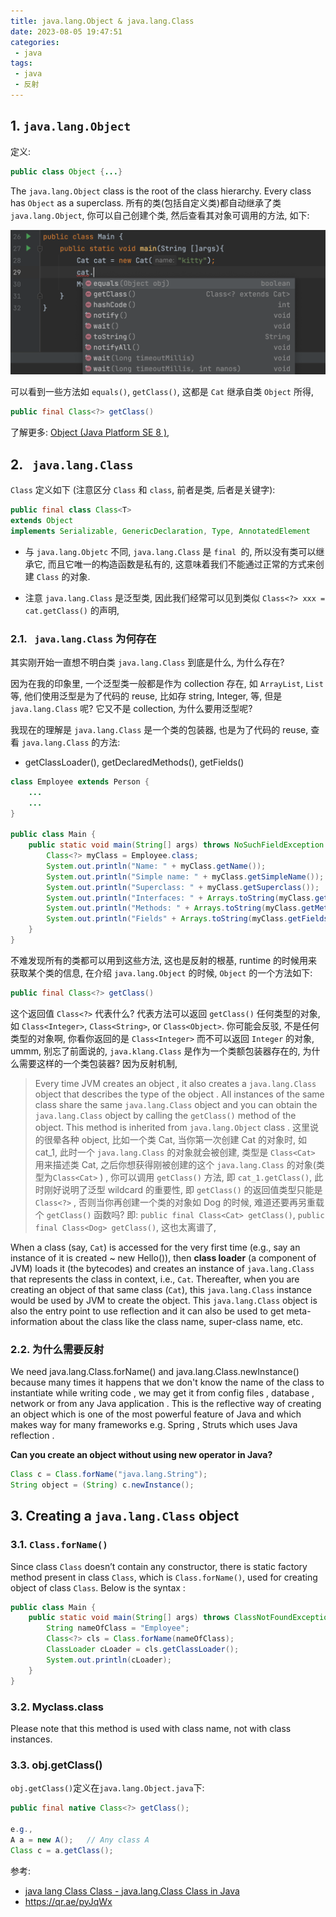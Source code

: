 ```yaml
---
title: java.lang.Object & java.lang.Class
date: 2023-08-05 19:47:51
categories:
 - java
tags:
 - java
 - 反射
---
```


## 1. `java.lang.Object`

定义:

```java
public class Object {...}
```

The `java.lang.Object` class is the root of the class hierarchy. Every class has `Object` as a superclass. 所有的类(包括自定义类)都自动继承了类 `java.lang.Object`, 你可以自己创建个类, 然后查看其对象可调用的方法, 如下:

![1](/002-reflection-object-class/1.png)

可以看到一些方法如 `equals()`, `getClass()`, 这都是 `Cat` 继承自类 `Object` 所得, 

```java
public final Class<?> getClass()
```

了解更多: [Object (Java Platform SE 8 )](https://docs.oracle.com/javase/8/docs/api/java/lang/Object.html), 

## 2. ` java.lang.Class`

 `Class` 定义如下 (注意区分 `Class` 和 `class`, 前者是类, 后者是关键字):

```java
public final class Class<T>
extends Object
implements Serializable, GenericDeclaration, Type, AnnotatedElement
```

- 与 `java.lang.Objetc` 不同, `java.lang.Class` 是 `final `的, 所以没有类可以继承它, 而且它唯一的构造函数是私有的, 这意味着我们不能通过正常的方式来创建 `Class` 的对象. 

- 注意 `java.lang.Class`  是泛型类, 因此我们经常可以见到类似 `Class<?> xxx = cat.getClass()`  的声明, 

### 2.1. ` java.lang.Class` 为何存在

其实刚开始一直想不明白类 `java.lang.Class` 到底是什么, 为什么存在?

因为在我的印象里, 一个泛型类一般都是作为 collection 存在, 如 `ArrayList`, `List` 等, 他们使用泛型是为了代码的 reuse, 比如存 string, Integer, 等, 但是 `java.lang.Class` 呢? 它又不是 collection, 为什么要用泛型呢? 

我现在的理解是 `java.lang.Class`  是一个类的包装器, 也是为了代码的 reuse, 查看 `java.lang.Class`  的方法:

- getClassLoader(), getDeclaredMethods(), getFields()

```java
class Employee extends Person {
    ...
    ...
}

public class Main {
    public static void main(String[] args) throws NoSuchFieldException {
        Class<?> myClass = Employee.class;
        System.out.println("Name: " + myClass.getName());
        System.out.println("Simple name: " + myClass.getSimpleName());
        System.out.println("Superclass: " + myClass.getSuperclass());
        System.out.println("Interfaces: " + Arrays.toString(myClass.getInterfaces()));
        System.out.println("Methods: " + Arrays.toString(myClass.getMethods()));
        System.out.println("Fields" + Arrays.toString(myClass.getFields()));
    }
}
```

不难发现所有的类都可以用到这些方法, 这也是反射的根基, runtime 的时候用来获取某个类的信息, 在介绍 `java.lang.Object` 的时候, `Object` 的一个方法如下:

```java
public final Class<?> getClass()
```

这个返回值 `Class<?>` 代表什么? 代表方法可以返回 `getClass()` 任何类型的对象, 如 `Class<Integer>`, `Class<String>`, or `Class<Object>`. 你可能会反驳, 不是任何类型的对象啊, 你看你返回的是 `Class<Integer>` 而不可以返回 `Integer` 的对象, ummm, 别忘了前面说的, `java.klang.Class` 是作为一个类额包装器存在的, 为什么需要这样的一个类包装器? 因为反射机制, 

> Every time JVM creates an object , it also creates a `java.lang.Class` object that describes the type of the object . All instances of the same class share the same  `java.lang.Class`  object and you can obtain the  `java.lang.Class`  object by calling the `getClass()` method of the object. This method is inherited from `java.lang.Object` class . 这里说的很晕各种 object, 比如一个类 Cat, 当你第一次创建 Cat 的对象时, 如 cat_1, 此时一个  `java.lang.Class`  的对象就会被创建, 类型是 `Class<Cat>` 用来描述类 Cat, 之后你想获得刚被创建的这个 `java.lang.Class`  的对象(类型为`Class<Cat>` ) , 你可以调用 `getClass()` 方法, 即  `cat_1.getClass()`, 此时刚好说明了泛型 wildcard 的重要性, 即 `getClass()` 的返回值类型只能是 `Class<?>` , 否则当你再创建一个类的对象如 Dog 的时候, 难道还要再另重载个 `getClass()` 函数吗?  即: `public final Class<Cat> getClass()`, `public final Class<Dog> getClass()`, 这也太离谱了, 

When a class (say, `Cat`) is accessed for the very first time (e.g., say an instance of it is created ~ new Hello()), then **class loader** (a component of JVM) loads it (the bytecodes) and creates an instance of `java.lang.Class` that represents the class in context, i.e., `Cat`. Thereafter, when you are creating an object of that same class (`Cat`), this `java.lang.Class` instance would be used by JVM to create the object. This `java.lang.Class` object is also the entry point to use reflection and it can also be used to get meta-information about the class like the class name, super-class name, etc. 

### 2.2. 为什么需要反射

We need java.lang.Class.forName() and java.lang.Class.newInstance() because many times it happens that we don't know the name of the class to instantiate while writing code , we may get it from config files , database , network or from any Java application . This is the reflective way of creating an object which is one of the most powerful feature of Java and which makes way for many frameworks e.g. Spring , Struts which uses Java reflection .

**Can you create an object without using new operator in Java?**

```java
Class c = Class.forName("java.lang.String");
String object = (String) c.newInstance();
```

## 3. Creating a `java.lang.Class` object 

### 3.1. `Class.forName()`

Since class `Class` doesn’t contain any constructor, there is static factory method present in class `Class`, which is `Class.forName()`, used for creating object of class `Class`. Below is the syntax :

```java
public class Main {
    public static void main(String[] args) throws ClassNotFoundException {
        String nameOfClass = "Employee";
        Class<?> cls = Class.forName(nameOfClass);
        ClassLoader cLoader = cls.getClassLoader();
        System.out.println(cLoader);
    }
}
```

### 3.2. Myclass.class

Please note that this method is used with class name, not with class instances. 

### 3.3. obj.getClass()

`obj.getClass()`定义在`java.lang.Object.java`下:
```java
public final native Class<?> getClass();

e.g.,
A a = new A();   // Any class A
Class c = a.getClass();
```

参考: 

- [java lang Class Class - java.lang.Class Class in Java](https://www.hudatutorials.com/java/lang/class)
- https://qr.ae/pyJqWx
